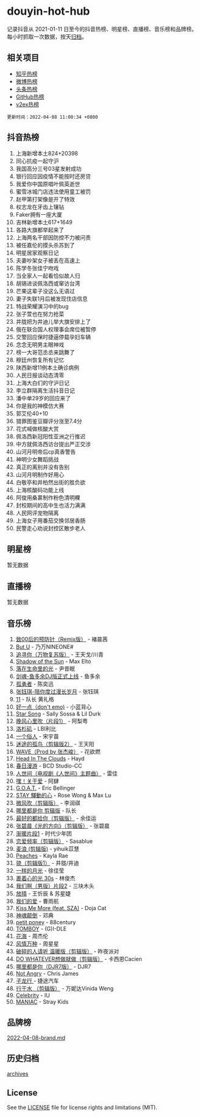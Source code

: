 # douyin-hot-hub

记录抖音从 2021-01-11 日至今的抖音热榜、明星榜、直播榜、音乐榜和品牌榜。每小时抓取一次数据，按天[归档](archives)。

## 相关项目

- [知乎热榜](https://github.com/lonnyzhang423/zhihu-hot-hub)
- [微博热榜](https://github.com/lonnyzhang423/weibo-hot-hub)
- [头条热榜](https://github.com/lonnyzhang423/toutiao-hot-hub)
- [GitHub热榜](https://github.com/lonnyzhang423/github-hot-hub)
- [v2ex热榜](https://github.com/lonnyzhang423/v2ex-hot-hub)


`更新时间：2022-04-08 11:00:34 +0800`

## 抖音热榜

1. 上海新增本土824+20398
1. 同心抗疫一起守沪
1. 我国高分三号03星发射成功
1. 银行回应因疫情不能按时还房贷
1. 我爱你中国原唱叶佩英逝世
1. 蜜雪冰城门店违法使用童工被罚
1. 赵甲第打架像是开了特效
1. 权志龙在牙齿上镶钻
1. Faker拥有一座大厦
1. 吉林新增本土617+1649
1. 各路大旗都举起来了
1. 上海两名干部因防控不力被问责
1. 被任嘉伦的摸头杀苏到了
1. 明星居家观察日记
1. 夫妻吵架女子被丢在高速上
1. 陈学冬张佳宁吻戏
1. 当全家人一起看恰似故人归
1. 胡锡进谈佩洛西或窜访台湾
1. 芒果这辈子没这么无语过
1. 妻子失联1月后被发现住店信息
1. 特战荣耀演习中的bug
1. 张子萱也在努力抢菜
1. 井胧把为井迪儿举大旗安排上了
1. 俄在联合国人权理事会席位被暂停
1. 交警回应保时捷逼停载孕妇车辆
1. 念念无明男主眼神戏
1. 榜一大哥范丞丞来跳舞了
1. 穆廷州恢复所有记忆
1. 陕西新增11例本土确诊病例
1. 人民日报谈动态清零
1. 上海大白们的守沪日记
1. 李立群隔离生活抖音日记
1. 潘中单29岁的回应来了
1. 你是我的神模仿大赛
1. 郭艾伦40+10
1. 猎罪图鉴豆瓣评分涨至7.4分
1. 花式喊做核酸大赏
1. 佩洛西新冠阳性亚洲之行推迟
1. 中方就佩洛西访台提出严正交涉
1. 山河月明帝后cp真香警告
1. 神明少女舞蹈挑战
1. 真正的离别并没有告别
1. 山河月明制作好用心
1. 白敬亭和井柏然出街的胜负欲
1. 上海核酸码功能上线
1. 阿俊用桑葚制作粉色清明粿
1. 封校期间的高中生也活力满满
1. 人民网评宠物隔离
1. 上海女子用番茄交换邻居香肠
1. 民警走心劝说封控区散步老人

## 明星榜

暂无数据

## 直播榜

暂无数据

## 音乐榜

1. [致00后的预防针（Remix版）]() - 褚晨茜
1. [But U](https://sf3-cdn-tos.douyinstatic.com/obj/tos-cn-ve-2774/c9b24e803abb480a87dd1768e2eb1da3) - 乃万NINEONE#
1. [追寻你（万物复苏版）](https://sf6-cdn-tos.douyinstatic.com/obj/tos-cn-ve-2774/cfb22ccf85784f2f83bcefe9ad675822) - 王天戈/川青
1. [Shadow of the Sun](https://sf3-cdn-tos.douyinstatic.com/obj/tos-cn-ve-2774/8a3e9dfec129489fbb6597e57d7482ae) - Max Elto
1. [落在生命里的光](https://sf3-cdn-tos.douyinstatic.com/obj/tos-cn-ve-2774/6a3ac5299a304a0babc779305d06ec09) - 尹昔眠
1. [剑魂-鱼多余DJ版正式上线]() - 鱼多余
1. [孤勇者]() - 陈奕迅
1. [张钰琪-陪你度过漫长岁月]() - 张钰琪
1. [11](https://sf3-cdn-tos.douyinstatic.com/obj/tos-cn-ve-2774/9e7c6cc79eb64e2fadb0af297165d43b) - 队长 黄礼格
1. [好一点（don't emo)]() - 小蓝背心
1. [Star Song](https://sf3-cdn-tos.douyinstatic.com/obj/tos-cn-ve-2774/1b10703944c44127b54334fa5c8a52c0) - Sally Sossa & Lil Durk
1. [晚风心里吹（片段1）](https://sf3-cdn-tos.douyinstatic.com/obj/tos-cn-ve-2774/504672ab830c472fa6a5870195b458a9) - 阿梨粤
1. [洛杉矶](https://sf6-cdn-tos.douyinstatic.com/obj/tos-cn-ve-2774/6a65a749415e47988b83c0968476d343) - LBI利比
1. [一个俗人](https://sf6-cdn-tos.douyinstatic.com/obj/tos-cn-ve-2774/c9d0177aeea74be2b26593b598f1de07) - 宋宇苗
1. [迷途的孤鸟（剪辑版2）](https://sf6-cdn-tos.douyinstatic.com/obj/tos-cn-ve-2774/2e66f1fbe49240fd8c37a0e510129c89) - 王天阳
1. [WAVE（Prod by 张杰峻）](https://sf6-cdn-tos.douyinstatic.com/obj/tos-cn-ve-2774/ffb189e5870a4074b9251322f2fb4727) - 花欲燃
1. [Head In The Clouds](https://sf6-cdn-tos.douyinstatic.com/obj/tos-cn-ve-2774/393670bba3704f17b14bedea4aaec99f) - Hayd
1. [春日漫游](https://sf3-cdn-tos.douyinstatic.com/obj/tos-cn-ve-2774/614f052b8f134eee85f8160524ce2f33) - BCD Studio-CC
1. [人世间（电视剧《人世间》主题曲）](https://sf6-cdn-tos.douyinstatic.com/obj/tos-cn-ve-2774/abc8e014bfbc4fec90e5b74d4b1e46e6) - 雷佳
1. [嘿！关于爱]() - 阿肆
1. [G.O.A.T.](https://sf3-cdn-tos.douyinstatic.com/obj/tos-cn-ve-2774/70d44391bcd3497882b5ca2f3b3035cb) - Eric Bellinger
1. [STAY 驛動的心](https://sf6-cdn-tos.douyinstatic.com/obj/tos-cn-ve-2774/b2ec8511a0ec4845990108dbf4693a69) - Rose Wong & Max Lu
1. [微风吹（剪辑版）]() - 李润祺
1. [哪里都是你 剪辑版]() - 队长
1. [最好的都给你（剪辑版）](https://sf3-cdn-tos.douyinstatic.com/obj/tos-cn-ve-2774/e321304ad36c4bdc88df946f53b7b6f9) - 余佳运
1. [张碧晨《光的方向》（剪辑版）](https://sf6-cdn-tos.douyinstatic.com/obj/tos-cn-ve-2774/80fe956e74914f2db2b6ef2647448a22) - 张碧晨
1. [渐暖片段1]() - 时代少年团
1. [恋爱频率（剪辑版）](https://sf6-cdn-tos.douyinstatic.com/obj/tos-cn-ve-2774/5fe5fbbb62d9433798e07a2fddb2213d) - Sasablue
1. [麦浪 (剪辑版)](https://sf6-cdn-tos.douyinstatic.com/obj/tos-cn-ve-2774/aa0ed34dc6bc41dfbad5c8f2ea08b021) - yihuik苡慧
1. [Peaches](https://sf3-cdn-tos.douyinstatic.com/obj/tos-cn-ve-2774/15b2ac36492a40a485ca49f175bb3f5c) - Kayla Rae
1. [骁（剪辑版1）](https://sf6-cdn-tos.douyinstatic.com/obj/tos-cn-ve-2774/f5e7b591f7bc490ca7c8b4c9887ba028) - 井胧/井迪
1. [一样的月光]() - 徐佳莹
1. [裹着心的光 30s](https://sf3-cdn-tos.douyinstatic.com/obj/tos-cn-ve-2774/45c466af5a184bc5bd5d537c19b5015e) - 林俊杰
1. [我们啊（男版）片段2](https://sf3-cdn-tos.douyinstatic.com/obj/tos-cn-ve-2774/069198d37333496097851cb872387829) - 三块木头
1. [放晴]() - 王忻辰 & 苏星婕
1. [我们的爱](https://sf3-cdn-tos.douyinstatic.com/obj/tos-cn-ve-2774/b6ecf7a484314af4a843e93893795216) - 曹雨航
1. [Kiss Me More (feat. SZA)](https://sf6-cdn-tos.douyinstatic.com/obj/tos-cn-ve-2774/eced77c66c2844d082316f4b89eac1d9) - Doja Cat
1. [神魂颠倒](https://sf3-cdn-tos.douyinstatic.com/obj/tos-cn-ve-2774/35bf9a0f55b140cbad2ef9c9fd1c355a) - 邓典
1. [petit poney](https://sf6-cdn-tos.douyinstatic.com/obj/tos-cn-ve-2774/22115febaa06423fadf2d8df1cc3175e) - 88century
1. [TOMBOY](https://sf6-cdn-tos.douyinstatic.com/obj/tos-cn-ve-2774/279048d320da4c6199dcdf888d288145) - (G)I-DLE
1. [花海]() - 周杰伦
1. [风情万种]() - 周星星
1. [破碎的人请听 温暖版（剪辑版）](https://sf6-cdn-tos.douyinstatic.com/obj/tos-cn-ve-2774/639c11430cc04c61a944a1317926b641) - 昨夜派对
1. [DO WHATEVER想做就做（剪辑版）](https://sf3-cdn-tos.douyinstatic.com/obj/tos-cn-ve-2774/4613d0aaecf14703b04389a110a45d53) - 卡西恩Cacien
1. [哪里都是你（DJR7版）]() - DJR7
1. [Not Angry](https://sf3-cdn-tos.douyinstatic.com/obj/tos-cn-ve-2774/a68705f440f245c4bce9f08bda774c51) - Chris James
1. [子龙行 ](https://sf6-cdn-tos.douyinstatic.com/obj/tos-cn-ve-2774/80b2011dcf654128928a79697a5470c1) - 捷途汽车
1. [行于水 （剪辑版）](https://sf3-cdn-tos.douyinstatic.com/obj/tos-cn-ve-2774/3cb84f30f8db41aeb9a6d1bc1d1bfecb) - 万妮达Vinida Weng
1. [Celebrity](https://sf3-cdn-tos.douyinstatic.com/obj/tos-cn-ve-2774/ba5878dfa7874a9a94764703e89b4f51) - IU
1. [MANIAC]() - Stray Kids

## 品牌榜

[2022-04-08-brand.md](archives/2022-04-08-brand.md)

## 历史归档

[archives](archives)

## License

See the [LICENSE](LICENSE) file for license rights and limitations (MIT).
